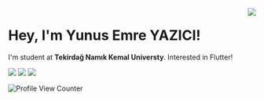 <img align='right' src="https://github-readme-stats.vercel.app/api?username=yunusemreyazici&show_icons=true&theme=dark)">

# Hey, I'm Yunus Emre YAZICI! 
I'm student at **Tekirdağ Namık Kemal Universty**. Interested in Flutter!


[![](https://img.shields.io/twitter/follow/inviteddie?style=social)](https://www.twitter.com/inviteddie)
[![](https://img.shields.io/github/followers/yunusemreyazici?style=social)](https://www.github.com/yunusemreyazici)
<a href="https://www.linkedin.com/in/yunus-emre-yazici-aa0a99ab" target="_blank"><img alt=" " src="https://img.shields.io/badge/LinkedIn-blue?style=flat&logo=linkedin"></a>

![Profile View Counter](https://komarev.com/ghpvc/?username=yunusemreyazici)
